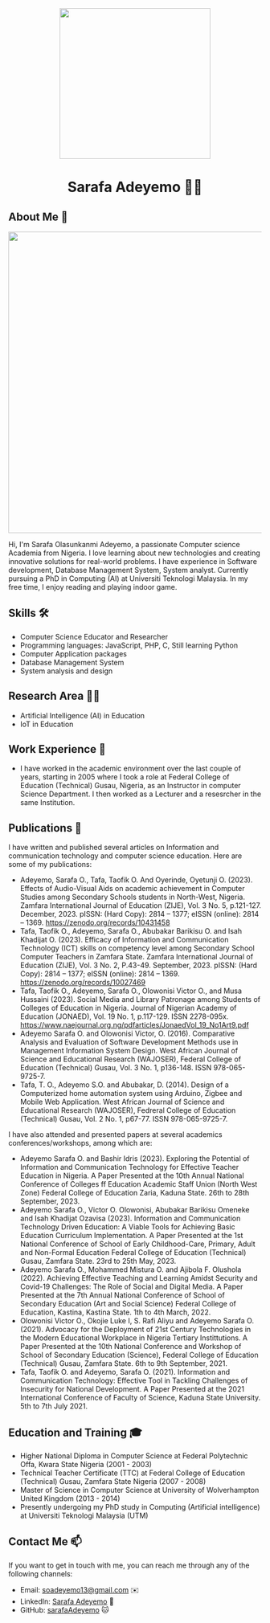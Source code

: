 

<div align="center"> <img src="https://github.com/SarafaAdeyemo/sarafaAdeyemo/assets/162001845/31056995-ae60-465c-9007-60cce4124d8c"
width="300" /></div>
<h1 align="center">Sarafa Adeyemo 
  👨‍💻</h1>

## About Me 🚀
<div align="center"><img src="https://github.com/sarafaAdeyemo/BDM/assets/51344005/ffaa458f-d247-48f9-86f6-c4f88ebefaa5" width="600" /></div>

Hi, I'm Sarafa Olasunkanmi Adeyemo, a passionate Computer science Academia from Nigeria. I love learning about new technologies and creating innovative solutions for real-world problems. I have experience in Software development, Database Management System, System analyst. Currently pursuing a PhD in Computing (AI) at Universiti Teknologi Malaysia. In my free time, I enjoy reading and playing indoor game.

## Skills 🛠️

- Computer Science Educator and Researcher
- Programming languages: JavaScript, PHP, C, Still learning Python
- Computer Application packages
- Database Management System
- System analysis and design
  
## Research Area 👨‍💻

- Artificial Intelligence (AI) in Education
- IoT in Education

## Work Experience 💼

- I have worked in the academic environment over the last couple of years, starting in 2005 where I took a role at Federal College of Education (Technical) Gusau, Nigeria, as an Instructor in computer Science Department. I then worked as a Lecturer and a resesrcher in the same Institution.

## Publications 📘

  I have written and published several articles on Information and communication technology and computer science education. Here are some of my publications:
  
- Adeyemo, Sarafa O., Tafa, Taofik O. And Oyerinde, Oyetunji O. (2023). Effects of Audio-Visual Aids on academic achievement in Computer Studies among Secondary Schools students in North-West, Nigeria. Zamfara International Journal of Education (ZIJE), Vol. 3 No. 5, p.121-127. December, 2023. pISSN: (Hard Copy): 2814 – 1377; eISSN (online): 2814 – 1369. https://zenodo.org/records/10431458
- Tafa, Taofik O., Adeyemo, Sarafa O., Abubakar Barikisu O. and Isah Khadijat O. (2023). Efficacy of Information and Communication Technology (ICT) skills on competency level among Secondary School Computer Teachers in Zamfara State. Zamfara International Journal of Education (ZIJE), Vol. 3 No. 2, P.43-49. September, 2023. pISSN: (Hard Copy): 2814 – 1377; eISSN (online): 2814 – 1369. https://zenodo.org/records/10027469
- Tafa, Taofik O., Adeyemo, Sarafa O., Olowonisi Victor O., and Musa Hussaini (2023). Social Media and Library Patronage among Students of Colleges of Education in Nigeria. Journal of Nigerian Academy of Education (JONAED), Vol. 19 No. 1, p.117-129. ISSN 2278-095x. https://www.naejournal.org.ng/pdfarticles/JonaedVol_19_No1Art9.pdf
- Adeyemo Sarafa O. and Olowonisi Victor, O. (2016). Comparative Analysis and Evaluation of Software Development Methods use in Management Information System Design. West African Journal of Science and Educational Research (WAJOSER), Federal College of Education (Technical) Gusau, Vol. 3 No. 1, p136-148. ISSN 978-065-9725-7.
- Tafa, T. O., Adeyemo S.O. and Abubakar, D.  (2014). Design of a Computerized home automation system using Arduino, Zigbee and Mobile Web Application. West African Journal of Science and Educational Research (WAJOSER), Fedreral College of Education (Technical) Gusau, Vol. 2 No. 1, p67-77. ISSN 978-065-9725-7. 

I have also attended and presented papers at several academics conferences/workshops, among which are:
  
- Adeyemo Sarafa O. and Bashir Idris (2023). Exploring the Potential of Information and Communication Technology for Effective Teacher Education in Nigeria. A Paper Presented at the 10th Annual National Conference of Colleges ff Education Academic Staff Union (North West Zone) Federal College of Education Zaria, Kaduna State. 26th to 28th September, 2023.
- Adeyemo Sarafa O., Victor O. Olowonisi, Abubakar Barikisu Omeneke and Isah Khadijat Ozavisa (2023). Information and Communication Technology Driven Education: A Viable Tools for Achieving Basic Education Curriculum Implementation. A Paper Presented at the 1st National Conference of School of Early Childhood-Care, Primary, Adult and Non-Formal Education Federal College of Education (Technical) Gusau, Zamfara State. 23rd to 25th May, 2023.
-	Adeyemo Sarafa O., Mohammed Mistura O. and Ajibola F. Olushola (2022). Achieving Effective Teaching and Learning Amidst Security and Covid-19 Challenges: The Role of Social and Digital Media. A Paper Presented at the 7th Annual National Conference of School of Secondary Education (Art and Social Science) Federal College of Education, Kastina, Kastina State. 1th to 4th March, 2022.
-	Olowonisi Victor O., Okojie Luke I, S. Rafi Aliyu and Adeyemo Sarafa O. (2021). Advocacy for the Deployment of 21st Century Technologies in the Modern Educational Workplace in Nigeria Tertiary Instittutions. A Paper Presented at the 10th National Conference and Workshop of School of Secondary Education (Science), Federal College of Education (Technical) Gusau, Zamfara State. 6th to 9th September, 2021.
-	Tafa, Taofik O. and Adeyemo, Sarafa O. (2021). Information and Communication Technology: Effective Tool in Tackling Challenges of Insecurity for National Development. A Paper Presented at the 2021 International Conference of Faculty of Science, Kaduna State University. 5th to 7th July 2021.

## Education and Training 🎓

- Higher National Diploma in Computer Science at Federal Polytechnic Offa, Kwara State Nigeria (2001 - 2003)
- Technical Teacher Certificate (TTC) at Federal College of Education (Technical) Gusau, Zamfara State Nigeria (2007 - 2008)
- Master of Science in Computer Science at University of Wolverhampton United Kingdom (2013 - 2014)
- Presently undergoing my PhD study in Computing (Artificial intelligence) at Universiti Teknologi Malaysia (UTM)

## Contact Me 📫

If you want to get in touch with me, you can reach me through any of the following channels:

- Email: soadeyemo13@gmail.com ✉️
- LinkedIn: [Sarafa Adeyemo](https://www.linkedin.com/in/SarafaAdeyemo/) 💼
- GitHub: [sarafaAdeyemo](https://github.com/sarafaAdeyemo) 🐱

